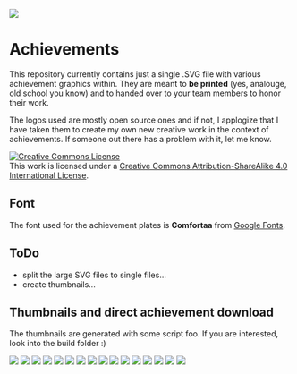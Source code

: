 ![](https://github.com/m4r10k/team-achievements/blob/master/achievement-instructor-small.png)

# Achievements
This repository currently contains just a single .SVG file with various achievement graphics within. They are meant to **be printed** (yes, analouge, old school you know) and to handed over to your team members to honor their work.

The logos used are mostly open source ones and if not, I applogize that I have taken them to create my own new creative work in the context of achievements. If someone out there has a problem with it, let me know.

<a rel="license" href="http://creativecommons.org/licenses/by-sa/4.0/"><img alt="Creative Commons License" style="border-width:0" src="https://i.creativecommons.org/l/by-sa/4.0/88x31.png" /></a><br />This work is licensed under a <a rel="license" href="http://creativecommons.org/licenses/by-sa/4.0/">Creative Commons Attribution-ShareAlike 4.0 International License</a>.

## Font
The font used for the achievement plates is **Comfortaa** from [Google Fonts](https://fonts.google.com/specimen/Comfortaa).

## ToDo
- split the large SVG files to single files...
- create thumbnails...

## Thumbnails and direct achievement download

The thumbnails are generated with some script foo. If you are interested, look into the build folder :)

![](https://github.com/m4r10k/team-achievements/blob/master/thumbnails/golang-ifided.png) ![](https://github.com/m4r10k/team-achievements/blob/master/thumbnails/fixed-the-aws-cloud.png) ![](https://github.com/m4r10k/team-achievements/blob/master/thumbnails/survived-the-first-week.png) ![](https://github.com/m4r10k/team-achievements/blob/master/thumbnails/love-my-team.png) ![](https://github.com/m4r10k/team-achievements/blob/master/thumbnails/worlds-best-team-leader.png) ![](https://github.com/m4r10k/team-achievements/blob/master/thumbnails/command-line-hero.png) ![](https://github.com/m4r10k/team-achievements/blob/master/thumbnails/migrate-it.png) ![](https://github.com/m4r10k/team-achievements/blob/master/thumbnails/coffee-cup-washer.png) ![](https://github.com/m4r10k/team-achievements/blob/master/thumbnails/papers-please.png) ![](https://github.com/m4r10k/team-achievements/blob/master/thumbnails/upgrade-level-one.png) ![](https://github.com/m4r10k/team-achievements/blob/master/thumbnails/call-me-mr-machine.png) ![](https://github.com/m4r10k/team-achievements/blob/master/thumbnails/plaster-master.png) ![](https://github.com/m4r10k/team-achievements/blob/master/thumbnails/i-am-multi-cultural.png) ![](https://github.com/m4r10k/team-achievements/blob/master/thumbnails/golang-instructor.png) ![](https://github.com/m4r10k/team-achievements/blob/master/thumbnails/nothing-left-behind.png) ![](https://github.com/m4r10k/team-achievements/blob/master/thumbnails/the-force-is-with-me.png) 

